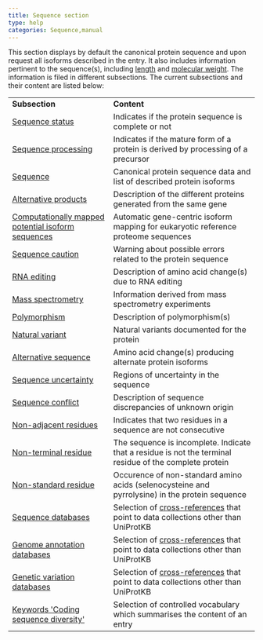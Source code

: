 ```yaml
---
title: Sequence section
type: help
categories: Sequence,manual
---
```


This section displays by default the canonical protein sequence and upon request all isoforms described in the entry. It also includes information pertinent to the sequence(s), including [length](https://www.uniprot.org/help/sequence_length) and [molecular weight](https://www.uniprot.org/help/sequences). The information is filed in different subsections. The current subsections and their content are listed below:

|                                                                                                                                   |                                                                                                                                            |
| :-------------------------------------------------------------------------------------------------------------------------------- | :----------------------------------------------------------------------------------------------------------------------------------------- |
| **Subsection**                                                                                                                    | **Content**                                                                                                                                |
| [Sequence status](https://www.uniprot.org/help/sequence_status)                                                                   | Indicates if the protein sequence is complete or not                                                                                       |
| [Sequence processing](https://www.uniprot.org/help/sequence_processing)                                                           | Indicates if the mature form of a protein is derived by processing of a precursor                                                          |
| [Sequence](https://www.uniprot.org/help/sequences)                                                                                | Canonical protein sequence data and list of described protein isoforms                                                                     |
| [Alternative products](https://www.uniprot.org/help/alternative_products)                                                         | Description of the different proteins generated from the same gene                                                                         |
| [Computationally mapped potential isoform sequences](https://www.uniprot.org/help/gene_centric_isoform_mapping)                   | Automatic gene-centric isoform mapping for eukaryotic reference proteome sequences                                                         |
| [Sequence caution](https://www.uniprot.org/help/sequence_caution)                                                                 | Warning about possible errors related to the protein sequence                                                                              |
| [RNA editing](https://www.uniprot.org/help/rna_editing)                                                                           | Description of amino acid change(s) due to RNA editing                                                                                     |
| [Mass spectrometry](https://www.uniprot.org/help/mass_spectrometry)                                                               | Information derived from mass spectrometry experiments                                                                                     |
| [Polymorphism](https://www.uniprot.org/help/polymorphism)                                                                         | Description of polymorphism(s)                                                                                                             |
| [Natural variant](https://www.uniprot.org/help/variant)                                                                           | Natural variants documented for the protein                                                                                                |
| [Alternative sequence](https://www.uniprot.org/help/var_seq)                                                                      | Amino acid change(s) producing alternate protein isoforms                                                                                  |
| [Sequence uncertainty](https://www.uniprot.org/help/unsure)                                                                       | Regions of uncertainty in the sequence                                                                                                     |
| [Sequence conflict](https://www.uniprot.org/help/conflict)                                                                        | Description of sequence discrepancies of unknown origin                                                                                    |
| [Non-adjacent residues](https://www.uniprot.org/help/non_cons)                                                                    | Indicates that two residues in a sequence are not consecutive                                                                              |
| [Non-terminal residue](https://www.uniprot.org/help/non_ter)                                                                      | The sequence is incomplete. Indicate that a residue is not the terminal residue of the complete protein                                    |
| [Non-standard residue](https://www.uniprot.org/help/non_std)                                                                      | Occurence of non-standard amino acids (selenocysteine and pyrrolysine) in the protein sequence                                             |
| [Sequence databases](https://www.uniprot.org/database/?query=category%3A%22Sequence+databases)                                    | Selection of [cross-references](https://www.uniprot.org/help/cross_references_section) that point to data collections other than UniProtKB |
| [Genome annotation databases](https://www.uniprot.org/database?facets=category_exact%3AGenome%20annotation%20databases&query=%2A) | Selection of [cross-references](https://www.uniprot.org/help/cross_references_section) that point to data collections other than UniProtKB |
| [Genetic variation databases](https://www.uniprot.org/database?facets=category_exact%3AGenetic%20variation%20databases&query=%2A) | Selection of [cross-references](https://www.uniprot.org/help/cross_references_section) that point to data collections other than UniProtKB |
| [Keywords 'Coding sequence diversity'](https://www.uniprot.org/keywords/KW-9997)                                                  | Selection of controlled vocabulary which summarises the content of an entry                                                                |
